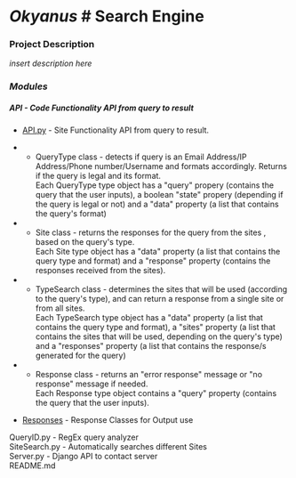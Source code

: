 # ___Okyanus___ # Search Engine

### Project Description
_insert description here_


### *Modules*

##### API - Code Functionality API from query to result
  - [API.py](.API/API.py) - Site Functionality API from query to result.  
  - -    QueryType class - detects if query is an Email Address/IP Address/Phone number/Username and formats accordingly. Returns if the query is legal and its format.  
      Each QueryType type object has a "query" propery (contains the query that the user inputs), a boolean "state" propery (depending if the query is legal or not) and a "data" property (a list that contains the query's format)  

  - -  Site class - returns the responses for the query from the sites , based on the query's type.  
  Each Site type object has a "data" property (a list that contains the query type and format) and a "response" property (contains the responses received from the sites).
  - -  TypeSearch class - determines the sites that will be used (according to the query's type), and can return a response from a single site or from all sites.  
  Each TypeSearch type object has a "data" property (a list that contains the query type and format), a "sites" property (a list that contains the sites that will be used, depending on the query's type) and a "responses" property (a list that contains the response/s generated for the query)
  - -  Response class - returns an "error response" message or "no response" message if needed.  
  Each Response type object contains a "query" property (contains the query that the user inputs).
       

- [Responses](API/Responses.py) - Response Classes for Output use



  
QueryID.py - RegEx query analyzer  
SiteSearch.py - Automatically searches different Sites  
Server.py - Django API to contact server  
README.md  
